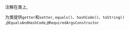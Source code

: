 注解在类上, 

为类提供`getter`和`setter`,  `equals()`、`hashCode()`、`toString()` ,`@EqualsAndHashCode`,`@RequiredArgsConstructor`


